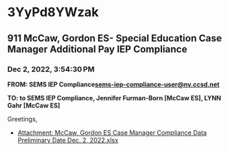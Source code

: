 # 3YyPd8YWzak
## 911 McCaw, Gordon ES- Special Education Case Manager Additional Pay IEP Compliance
### Dec 2, 2022, 3:54:30 PM
**FROM: SEMS IEP Compliance<sems-iep-compliance-user@nv.ccsd.net>**

**TO: to SEMS IEP Compliance, Jennifer Furman-Born [McCaw ES], LYNN Gahr [McCaw ES]**


Greetings, 

 





* [Attachment: McCaw, Gordon ES Case Manager Compliance Data Preliminary Date Dec. 2, 2022.xlsx](3YyPd8YWzak-attachment-1.xlsx)

